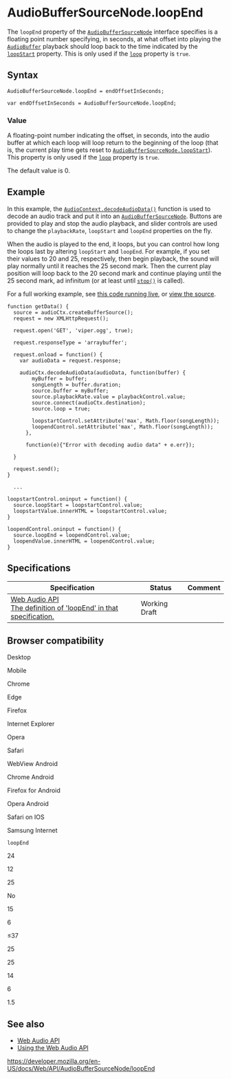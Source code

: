 # AudioBufferSourceNode.loopEnd

The `loopEnd` property of the [`AudioBufferSourceNode`](../audiobuffersourcenode) interface specifies is a floating point number specifying, in seconds, at what offset into playing the [`AudioBuffer`](../audiobuffer) playback should loop back to the time indicated by the [`loopStart`](loopstart) property. This is only used if the [`loop`](loop) property is `true`.

## Syntax

    AudioBufferSourceNode.loopEnd = endOffsetInSeconds;

    var endOffsetInSeconds = AudioBufferSourceNode.loopEnd;

### Value

A floating-point number indicating the offset, in seconds, into the audio buffer at which each loop will loop return to the beginning of the loop (that is, the current play time gets reset to [`AudioBufferSourceNode.loopStart`](loopstart)). This property is only used if the [`loop`](loop) property is `true`.

The default value is 0.

## Example

In this example, the [`AudioContext.decodeAudioData()`](../baseaudiocontext/decodeaudiodata) function is used to decode an audio track and put it into an [`AudioBufferSourceNode`](../audiobuffersourcenode). Buttons are provided to play and stop the audio playback, and slider controls are used to change the `playbackRate`, `loopStart` and `loopEnd` properties on the fly.

When the audio is played to the end, it loops, but you can control how long the loops last by altering `loopStart` and `loopEnd`. For example, if you set their values to 20 and 25, respectively, then begin playback, the sound will play normally until it reaches the 25 second mark. Then the current play position will loop back to the 20 second mark and continue playing until the 25 second mark, ad infinitum (or at least until [`stop()`](../audioscheduledsourcenode/stop) is called).

For a full working example, see [this code running live](https://mdn.github.io/webaudio-examples/decode-audio-data/), or [view the source](https://github.com/mdn/webaudio-examples/tree/master/decode-audio-data).

    function getData() {
      source = audioCtx.createBufferSource();
      request = new XMLHttpRequest();

      request.open('GET', 'viper.ogg', true);

      request.responseType = 'arraybuffer';

      request.onload = function() {
        var audioData = request.response;

        audioCtx.decodeAudioData(audioData, function(buffer) {
            myBuffer = buffer;
            songLength = buffer.duration;
            source.buffer = myBuffer;
            source.playbackRate.value = playbackControl.value;
            source.connect(audioCtx.destination);
            source.loop = true;

            loopstartControl.setAttribute('max', Math.floor(songLength));
            loopendControl.setAttribute('max', Math.floor(songLength));
          },

          function(e){"Error with decoding audio data" + e.err});

      }

      request.send();
    }

      ...

    loopstartControl.oninput = function() {
      source.loopStart = loopstartControl.value;
      loopstartValue.innerHTML = loopstartControl.value;
    }

    loopendControl.oninput = function() {
      source.loopEnd = loopendControl.value;
      loopendValue.innerHTML = loopendControl.value;
    }

## Specifications

<table><thead><tr class="header"><th>Specification</th><th>Status</th><th>Comment</th></tr></thead><tbody><tr class="odd"><td><a href="https://webaudio.github.io/web-audio-api/#dom-audiobuffersourcenode-loopend">Web Audio API<br />
<span class="small">The definition of 'loopEnd' in that specification.</span></a></td><td><span class="spec-wd">Working Draft</span></td><td></td></tr></tbody></table>

## Browser compatibility

Desktop

Mobile

Chrome

Edge

Firefox

Internet Explorer

Opera

Safari

WebView Android

Chrome Android

Firefox for Android

Opera Android

Safari on IOS

Samsung Internet

`loopEnd`

24

12

25

No

15

6

≤37

25

25

14

6

1.5

## See also

- [Web Audio API](../web_audio_api)
- [Using the Web Audio API](../web_audio_api/using_web_audio_api)

<a href="https://developer.mozilla.org/en-US/docs/Web/API/AudioBufferSourceNode/loopEnd" class="_attribution-link">https://developer.mozilla.org/en-US/docs/Web/API/AudioBufferSourceNode/loopEnd</a>
